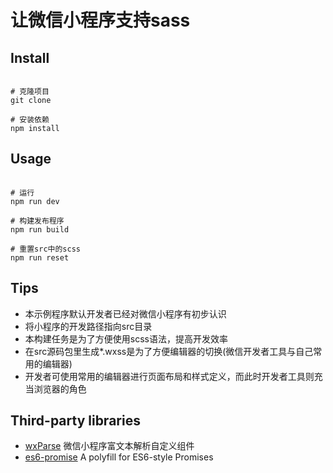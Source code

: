# 让微信小程序支持sass

## Install

``` shell

# 克隆项目
git clone

# 安装依赖
npm install
```

## Usage

``` shell

# 运行
npm run dev

# 构建发布程序
npm run build

# 重置src中的scss
npm run reset

```

## Tips

* 本示例程序默认开发者已经对微信小程序有初步认识
* 将小程序的开发路径指向src目录
* 本构建任务是为了方便使用scss语法，提高开发效率
* 在src源码包里生成*.wxss是为了方便编辑器的切换(微信开发者工具与自己常用的编辑器)
* 开发者可使用常用的编辑器进行页面布局和样式定义，而此时开发者工具则充当浏览器的角色

## Third-party libraries

* [wxParse](https://github.com/icindy/wxParse) 微信小程序富文本解析自定义组件
* [es6-promise](https://github.com/stefanpenner/es6-promise) A polyfill for ES6-style Promises
